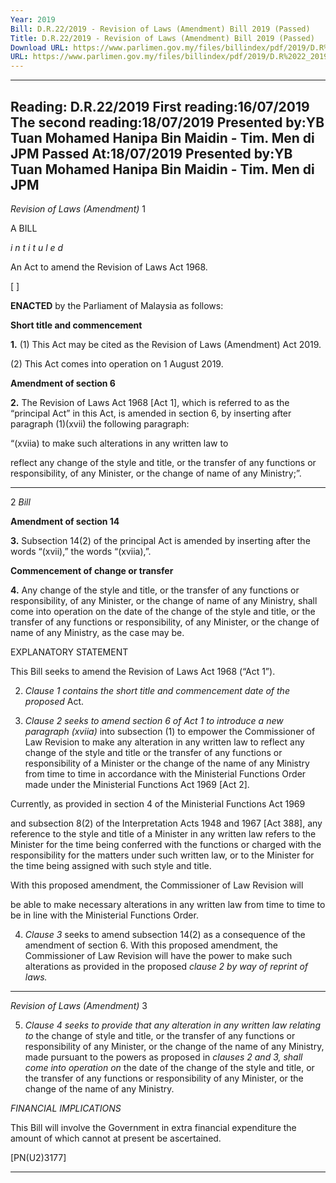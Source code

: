 ```yaml
---
Year: 2019
Bill: D.R.22/2019 - Revision of Laws (Amendment) Bill 2019 (Passed)
Title: D.R.22/2019 - Revision of Laws (Amendment) Bill 2019 (Passed)
Download URL: https://www.parlimen.gov.my/files/billindex/pdf/2019/D.R%2022_2019%20-eng.pdf
URL: https://www.parlimen.gov.my/files/billindex/pdf/2019/D.R%2022_2019%20-eng.pdf
---
```

---
Reading:
D.R.22/2019
First reading:16/07/2019
The second reading:18/07/2019
Presented by:YB Tuan Mohamed Hanipa Bin Maidin - Tim. Men di JPM
Passed At:18/07/2019
Presented by:YB Tuan Mohamed Hanipa Bin Maidin - Tim. Men di JPM
---

_Revision of Laws (Amendment)_ 1

A BILL

_i n t i t u l e d_

An Act to amend the Revision of Laws Act 1968.

[ ]

**ENACTED** by the Parliament of Malaysia as follows:

**Short title and commencement**

**1.** (1) This Act may be cited as the Revision of Laws (Amendment)
Act 2019.

(2) This Act comes into operation on 1 August 2019.

**Amendment of section 6**

**2.** The Revision of Laws Act 1968 [Act 1], which is referred to
as the “principal Act” in this Act, is amended in section 6, by
inserting after paragraph (1)(xvii) the following paragraph:

“(xviia) to make such alterations in any written law to

reflect any change of the style and title, or the
transfer of any functions or responsibility, of
any Minister, or the change of name of any
Ministry;”.


-----

2 _Bill_

**Amendment of section 14**

**3.** Subsection 14(2) of the principal Act is amended by inserting
after the words “(xvii),” the words “(xviia),”.

**Commencement of change or transfer**

**4.** Any change of the style and title, or the transfer of any
functions or responsibility, of any Minister, or the change of
name of any Ministry, shall come into operation on the date of
the change of the style and title, or the transfer of any functions
or responsibility, of any Minister, or the change of name of any
Ministry, as the case may be.

EXPLANATORY STATEMENT

This Bill seeks to amend the Revision of Laws Act 1968 (“Act 1”).

2. _Clause 1 contains the short title and commencement date of the proposed_
Act.

3. _Clause_ _2 seeks to amend section 6 of Act 1 to introduce a new paragraph (xviia)_
into subsection (1) to empower the Commissioner of Law Revision to make
any alteration in any written law to reflect any change of the style and title or
the transfer of any functions or responsibility of a Minister or the change of
the name of any Ministry from time to time in accordance with the Ministerial
Functions Order made under the Ministerial Functions Act 1969 [Act 2].

Currently, as provided in section 4 of the Ministerial Functions Act 1969

and subsection 8(2) of the Interpretation Acts 1948 and 1967 [Act 388], any
reference to the style and title of a Minister in any written law refers to the
Minister for the time being conferred with the functions or charged with the
responsibility for the matters under such written law, or to the Minister for
the time being assigned with such style and title.

With this proposed amendment, the Commissioner of Law Revision will

be able to make necessary alterations in any written law from time to time
to be in line with the Ministerial Functions Order.

4. _Clause 3_ seeks to amend subsection 14(2) as a consequence of the
amendment of section 6. With this proposed amendment, the Commissioner
of Law Revision will have the power to make such alterations as provided
in the proposed _clause 2 by way of reprint of laws._


-----

_Revision of Laws (Amendment)_ 3

5. _Clause 4 seeks to provide that any alteration in any written law relating to_
the change of style and title, or the transfer of any functions or responsibility
of any Minister, or the change of the name of any Ministry, made pursuant
to the powers as proposed in _clauses 2 and_ _3, shall come into operation on_
the date of the change of the style and title, or the transfer of any functions
or responsibility of any Minister, or the change of the name of any Ministry.

_FINANCIAL IMPLICATIONS_

This Bill will involve the Government in extra financial expenditure the amount
of which cannot at present be ascertained.

[PN(U2)3177]


-----


